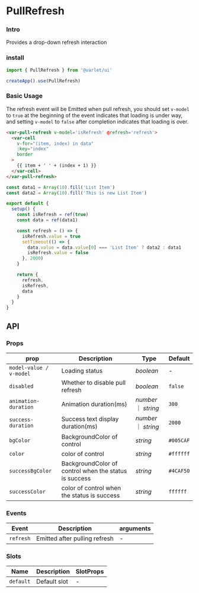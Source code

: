 # PullRefresh

### Intro

Provides a drop-down refresh interaction

### install

  ```js
import { PullRefresh } from '@varlet/ui'

createApp().use(PullRefresh)
```

### Basic Usage

The refresh event will be Emitted when pull refresh, you should set `v-model` to `true` at the beginning of the event
indicates that loading is under way, and setting `v-model` to `false` after completion indicates that loading is over.

```html
<var-pull-refresh v-model='isRefresh' @refresh='refresh'>
  <var-cell
    v-for="(item, index) in data"
    :key="index"
    border
  >
    {{ item + ' ' + (index + 1) }}
  </var-cell>
</var-pull-refresh>
```

```javascript
const data1 = Array(10).fill('List Item')
const data2 = Array(10).fill('This is new List Item')

export default {
  setup() {
    const isRefresh = ref(true)
    const data = ref(data1)

    const refresh = () => {
      isRefresh.value = true
      setTimeout(() => {
        data.value = data.value[0] === 'List Item' ? data2 : data1
        isRefresh.value = false
      }, 2000)
    }

    return {
      refresh,
      isRefresh,
      data
    }
  }
}
```

## API

### Props

| prop | Description | Type | Default |
| ----- | -------------- | -------- | ---------- |
| `model-value / v-model` | Loading status | _boolean_ | - |
| `disabled` | Whether to disable pull refresh | _boolean_ | `false` |
| `animation-duration` | Animation duration(ms) | _number_ ｜ _string_ | `300` |
| `success-duration` | Success text display duration(ms) | _number_ ｜ _string_ | `2000` |
| `bgColor` | BackgroundColor of control | _string_ | `#005CAF` |
| `color` | color of control | _string_ | `#ffffff` |
| `successBgColor` | BackgroundColor of control when the status is success | _string_ | `#4CAF50` |
| `successColor` | color of control when the status is success | _string_ | `ffffff` |

### Events

| Event | Description | arguments |
| ----- | -------------- | -------- | 
| `refresh` | Emitted after pulling refresh | - |

### Slots

| Name | Description | SlotProps |
| ----- | -------------- | -------- | 
| `default` | Default slot | - |
